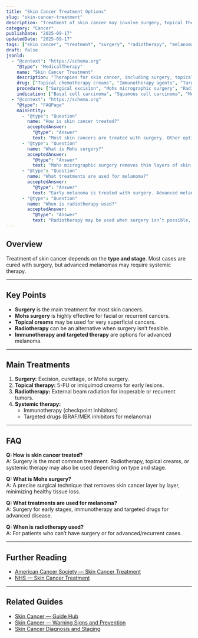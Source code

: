 ```yaml
---
title: "Skin Cancer Treatment Options"
slug: "skin-cancer-treatment"
description: "Treatment of skin cancer may involve surgery, topical therapy, radiotherapy, or systemic therapy depending on the type and stage."
category: "Cancer"
publishDate: "2025-09-17"
updatedDate: "2025-09-17"
tags: ["skin cancer", "treatment", "surgery", "radiotherapy", "melanoma", "immunotherapy"]
draft: false
jsonld:
  - "@context": "https://schema.org"
    "@type": "MedicalTherapy"
    name: "Skin Cancer Treatment"
    description: "Therapies for skin cancer, including surgery, topical medications, radiotherapy, and systemic therapy for advanced melanoma."
    drug: ["Topical chemotherapy creams", "Immunotherapy agents", "Targeted therapy drugs"]
    procedure: ["Surgical excision", "Mohs micrographic surgery", "Radiotherapy"]
    indication: ["Basal cell carcinoma", "Squamous cell carcinoma", "Melanoma"]
  - "@context": "https://schema.org"
    "@type": "FAQPage"
    mainEntity:
      - "@type": "Question"
        name: "How is skin cancer treated?"
        acceptedAnswer:
          "@type": "Answer"
          text: "Most skin cancers are treated with surgery. Other options include topical creams, radiotherapy, and for advanced melanoma, immunotherapy or targeted drugs."
      - "@type": "Question"
        name: "What is Mohs surgery?"
        acceptedAnswer:
          "@type": "Answer"
          text: "Mohs micrographic surgery removes thin layers of skin one at a time, examining each under a microscope, until no cancer cells remain. It preserves healthy tissue."
      - "@type": "Question"
        name: "What treatments are used for melanoma?"
        acceptedAnswer:
          "@type": "Answer"
          text: "Early melanoma is treated with surgery. Advanced melanoma may require immunotherapy, targeted therapy, or combination treatments."
      - "@type": "Question"
        name: "When is radiotherapy used?"
        acceptedAnswer:
          "@type": "Answer"
          text: "Radiotherapy may be used when surgery isn’t possible, or as an additional treatment for advanced or recurrent skin cancers."
---
```


## Overview
Treatment of skin cancer depends on the **type and stage**. Most cases are cured with surgery, but advanced melanomas may require systemic therapy.

---

## Key Points
- **Surgery** is the main treatment for most skin cancers.  
- **Mohs surgery** is highly effective for facial or recurrent cancers.  
- **Topical creams** may be used for very superficial cancers.  
- **Radiotherapy** can be an alternative when surgery isn’t feasible.  
- **Immunotherapy and targeted therapy** are options for advanced melanoma.  

---

## Main Treatments
1. **Surgery:** Excision, curettage, or Mohs surgery.  
2. **Topical therapy:** 5-FU or imiquimod creams for early lesions.  
3. **Radiotherapy:** External beam radiation for inoperable or recurrent tumors.  
4. **Systemic therapy:**  
   - Immunotherapy (checkpoint inhibitors)  
   - Targeted drugs (BRAF/MEK inhibitors for melanoma)  

---

## FAQ
**Q: How is skin cancer treated?**  
A: Surgery is the most common treatment. Radiotherapy, topical creams, or systemic therapy may also be used depending on type and stage.  

**Q: What is Mohs surgery?**  
A: A precise surgical technique that removes skin cancer layer by layer, minimizing healthy tissue loss.  

**Q: What treatments are used for melanoma?**  
A: Surgery for early stages, immunotherapy and targeted drugs for advanced disease.  

**Q: When is radiotherapy used?**  
A: For patients who can’t have surgery or for advanced/recurrent cases.  

---

## Further Reading
- [American Cancer Society — Skin Cancer Treatment](https://www.cancer.org/cancer/skin-cancer/treating.html)  
- [NHS — Skin Cancer Treatment](https://www.nhs.uk/conditions/skin-cancer/treatment/)  

---

## Related Guides
- [Skin Cancer — Guide Hub](/guides/skin-cancer)  
- [Skin Cancer — Warning Signs and Prevention](/guides/skin-cancer-signs-prevention)  
- [Skin Cancer Diagnosis and Staging](/guides/skin-cancer-diagnosis)  

